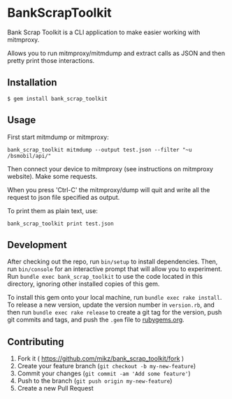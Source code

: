 # BankScrapToolkit


Bank Scrap Toolkit is a CLI application to make easier working with mitmproxy.

Allows you to run mitmproxy/mitmdump and extract calls as JSON and then pretty print those interactions.


## Installation

    $ gem install bank_scrap_toolkit

## Usage

First start mitmdump or mitmproxy:

```shell
bank_scrap_toolkit mitmdump --output test.json --filter "~u /bsmobil/api/"
```

Then connect your device to mitmproxy (see instructions on mitmproxy website). Make some requests.

When you press 'Ctrl-C' the mitmproxy/dump will quit and write all the request to json file specified as output.

To print them as plain text, use:

```shell
bank_scrap_toolkit print test.json
```

## Development

After checking out the repo, run `bin/setup` to install dependencies. Then, run `bin/console` for an interactive prompt that will allow you to experiment. Run `bundle exec bank_scrap_toolkit` to use the code located in this directory, ignoring other installed copies of this gem.

To install this gem onto your local machine, run `bundle exec rake install`. To release a new version, update the version number in `version.rb`, and then run `bundle exec rake release` to create a git tag for the version, push git commits and tags, and push the `.gem` file to [rubygems.org](https://rubygems.org).

## Contributing

1. Fork it ( https://github.com/mikz/bank_scrap_toolkit/fork )
2. Create your feature branch (`git checkout -b my-new-feature`)
3. Commit your changes (`git commit -am 'Add some feature'`)
4. Push to the branch (`git push origin my-new-feature`)
5. Create a new Pull Request
